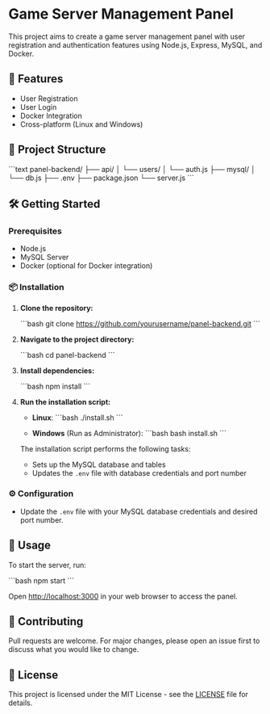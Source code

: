 # Game Server Management Panel

This project aims to create a game server management panel with user registration and authentication features using Node.js, Express, MySQL, and Docker.

## 🚀 Features

- User Registration
- User Login
- Docker Integration
- Cross-platform (Linux and Windows)

## 📂 Project Structure

\`\`\`text
panel-backend/
├── api/
│ └── users/
│ └── auth.js
├── mysql/
│ └── db.js
├── .env
├── package.json
└── server.js
\`\`\`

## 🛠️ Getting Started

### Prerequisites

- Node.js
- MySQL Server
- Docker (optional for Docker integration)

### 📦 Installation

1. **Clone the repository:**

   \`\`\`bash
   git clone https://github.com/yourusername/panel-backend.git
   \`\`\`

2. **Navigate to the project directory:**

   \`\`\`bash
   cd panel-backend
   \`\`\`

3. **Install dependencies:**

   \`\`\`bash
   npm install
   \`\`\`

4. **Run the installation script:**

   - **Linux**:
     \`\`\`bash
     ./install.sh
     \`\`\`

   - **Windows** (Run as Administrator):
     \`\`\`bash
     bash install.sh
     \`\`\`

   The installation script performs the following tasks:

   - Sets up the MySQL database and tables
   - Updates the `.env` file with database credentials and port number

### ⚙️ Configuration

- Update the `.env` file with your MySQL database credentials and desired port number.

## 📝 Usage

To start the server, run:

\`\`\`bash
npm start
\`\`\`

Open [http://localhost:3000](http://localhost:3000) in your web browser to access the panel.

## 🤝 Contributing

Pull requests are welcome. For major changes, please open an issue first to discuss what you would like to change.

## 📄 License

This project is licensed under the MIT License - see the [LICENSE](LICENSE) file for details.
